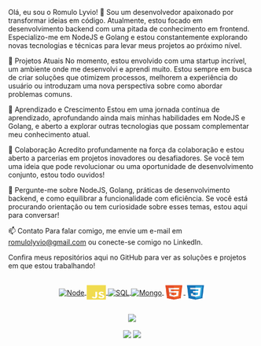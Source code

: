 Olá, eu sou o Romulo Lyvio! 👋
Sou um desenvolvedor apaixonado por transformar ideias em código. Atualmente, estou focado em desenvolvimento backend com uma pitada de conhecimento em frontend. Especializo-me em NodeJS e Golang e estou constantemente explorando novas tecnologias e técnicas para levar meus projetos ao próximo nível.

🔭 Projetos Atuais
No momento, estou envolvido com uma startup incrível, um ambiente onde me desenvolvi e aprendi muito. Estou sempre em busca de criar soluções que otimizem processos, melhorem a experiência do usuário ou introduzam uma nova perspectiva sobre como abordar problemas comuns.

🌱 Aprendizado e Crescimento
Estou em uma jornada contínua de aprendizado, aprofundando ainda mais minhas habilidades em NodeJS e Golang, e aberto a explorar outras tecnologias que possam complementar meu conhecimento atual.

👯 Colaboração
Acredito profundamente na força da colaboração e estou aberto a parcerias em projetos inovadores ou desafiadores. Se você tem uma ideia que pode revolucionar ou uma oportunidade de desenvolvimento conjunto, estou todo ouvidos!

💬 Pergunte-me sobre
NodeJS, Golang, práticas de desenvolvimento backend, e como equilibrar a funcionalidade com eficiência. Se você está procurando orientação ou tem curiosidade sobre esses temas, estou aqui para conversar!

📫 Contato
Para falar comigo, me envie um e-mail em romulolyvio@gmail.com ou conecte-se comigo no LinkedIn.

Confira meus repositórios aqui no GitHub para ver as soluções e projetos em que estou trabalhando!
<div align="center">
  <a href="https://github.com/lyvioo">
  
  
<div style="display: inline_block"><br>
  <img align="center" alt="Node" height="30" width="40" src="https://www.webcuits.com/images/lang/nodejs_logo.png">
  <img align="center" alt="Js" height="30" width="40" src="https://raw.githubusercontent.com/devicons/devicon/master/icons/javascript/javascript-plain.svg">
  <img align="center" alt="SQL" height="30" width="40" src="https://clipground.com/images/sql-logo-clipart.jpg">
  <img align="center" alt="Mongo" height="30" width="40" src="https://th.bing.com/th/id/OIP.4y0O4Ytk5MArYDVEKMahLQHaHa?pid=ImgDet&rs=1">
  
  <img align="center" alt="HTML" height="30" width="40" src="https://raw.githubusercontent.com/devicons/devicon/master/icons/html5/html5-original.svg">
  <img align="center" alt="CSS" height="30" width="40" src="https://raw.githubusercontent.com/devicons/devicon/master/icons/css3/css3-original.svg">
  
  
</div>
  
  ##
 
<div> 
  
  <a href="https://www.instagram.com/romulolyvio/" target="_blank"><img src="https://img.shields.io/badge/-Instagram-%23E4405F?style=for-the-badge&logo=instagram&logoColor=white" target="_blank"></a>
 
 
  <a href = "mailto:romulolyvio@gmail.com"><img src="https://img.shields.io/badge/-Gmail-%23333?style=for-the-badge&logo=gmail&logoColor=white" target="_blank"></a>
  <a href="https://www.linkedin.com/in/romulo-lyvio-6636b6211/" target="_blank"><img src="https://img.shields.io/badge/-LinkedIn-%230077B5?style=for-the-badge&logo=linkedin&logoColor=white" target="_blank"></a> 
 
 
</div>
